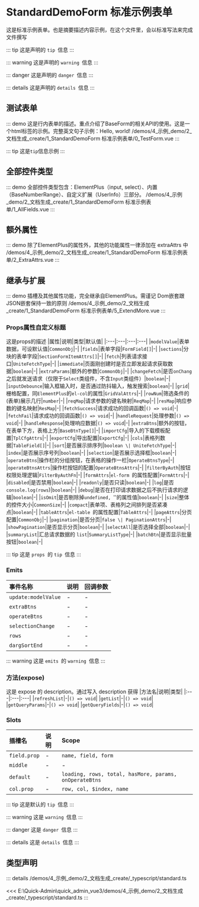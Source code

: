 # StandardDemoForm 标准示例表单

这是标准示例表单。也是摘要描述内容示例，在这个文件里，会以标准写法来完成文件撰写


::: tip
这是声明的 `tip `信息
:::

::: warning
这是声明的 `warning `信息
:::

::: danger
这是声明的 `danger `信息
:::

::: details
这是声明的 `details `信息
:::



## 测试表单
::: demo 这是行内表单的描述。重点介绍了BaseForm的相关API的使用。这是一个html标签<BaseForm/>的示例。完整英文句子示例：Hello, world!
/demos/4_示例_demo/2_文档生成_create/1_StandardDemoForm 标准示例表单/0_TestForm.vue
:::

::: tip
这是`tip`信息示例
:::


## 全部控件类型
::: demo 全部控件类型包含：ElementPlus（input, select）、内置（BaseNumberRange）、自定义扩展（UserInfo）三部分。
/demos/4_示例_demo/2_文档生成_create/1_StandardDemoForm 标准示例表单/1_AllFields.vue
:::


## 额外属性
::: demo 除了ElementPlus的属性外，其他的功能属性一律添加在 extraAttrs 中
/demos/4_示例_demo/2_文档生成_create/1_StandardDemoForm 标准示例表单/2_ExtraAttrs.vue
:::


## 继承与扩展
::: demo 插槽及其他属性功能，完全继承自ElementPlus。需谨记 Dom嵌套跟JSON嵌套保持一致的原则
/demos/4_示例_demo/2_文档生成_create/1_StandardDemoForm 标准示例表单/5_ExtendMore.vue
:::



### Props属性自定义标题


这是props的描述
|属性|说明|类型|默认值|
|:---|:---|:---|:---|
|`modelValue`|表单数据，可设默认值|`CommonObj`|-|
|`fields`|表单字段|`FormField[]`|-|
|`sections`|分块的表单字段|`SectionFormItemAttrs[]`|-|
|`fetch`|列表请求接口|`UniteFetchType`|-|
|`immediate`|页面刚创建时是否立即发起请求获取数据|`boolean`|-|
|`extraParams`|额外的参数|`CommonObj`|-|
|`changeFetch`|是否`onChang`之后就发送请求（仅限于`Select`类组件，不含`Input`类组件）|`boolean`|-|
|`inputDebounce`|输入框输入时，是否通过防抖输入，触发搜索|`boolean`|-|
|`grid`|栅格配置，同`ElementPlus`的`el-col`的属性|`GridValAttrs`|-|
|`rowNum`|筛选条件的(表单)展示几行|`number`|-|
|`reqMap`|请求参数的键名映射|`ReqMap`|-|
|`resMap`|响应参数的键名映射|`ResMap`|-|
|`fetchSuccess`|请求成功的回调函数|`() => void`|-|
|`fetchFail`|请求成功的回调函数|`() => void`|-|
|`handleRequest`|处理参数|`() => void`|-|
|`handleResponse`|处理响应数据|`() => void`|-|
|`extraBtns`|额外的按钮，在表单下方，表格上方|`BaseBtnType[]`|-|
|`importCfg`|导入的下载模板配置|`TplCfgAttrs`|-|
|`exportCfg`|导出配置|`ExportCfg`|-|
|`cols`|表格列数据|`TableField[]`|-|
|`sort`|是否展示排序列|`boolean \| UniteFetchType`|-|
|`index`|是否展示序号列|`boolean`|-|
|`selection`|是否展示选择框|`boolean`|-|
|`operateBtns`|操作栏的分组按钮，在表格的操作一栏|`OperateBtnsType`|-|
|`operateBtnsAttrs`|操作栏按钮的配置|`OperateBtnsAttrs`|-|
|`filterByAuth`|按钮权限处理逻辑|`FilterByAuthFn`|-|
|`formAttrs`|`el-form `的属性配置|`FormAttrs`|-|
|`disabled`|是否禁用|`boolean`|-|
|`readonly`|是否只读|`boolean`|-|
|`log`|是否`console.log(rows`)|`boolean`|-|
|`debug`|是否在打印请求数据之后不执行请求的逻辑|`boolean`|-|
|`isOmit`|是否剔除掉`undefined, `''的属性值|`boolean`|-|
|`size`|整体的控件大小|`CommonSize`|-|
|`compact`|表单项、表格列之间排列是否紧凑点|`boolean`|-|
|`tableAttrs`|`el-table `的属性配置|`TableAttrs`|-|
|`pageAttrs`|分页配置|`CommonObj`|-|
|`pagination`|是否分页|`false \| PaginationAttrs`|-|
|`showPagination`|是否显示分页|`boolean`|-|
|`selectAll`|是否选择全部|`boolean`|-|
|`summaryList`|汇总请求数据的 `list`|`SummaryListType`|-|
|`batchBtn`|是否显示批量按钮|`boolean`|-|

::: tip
这是 `props `的 `tip `信息
:::



### Emits

|事件名称|说明|回调参数|
|:---|:---|:---|
|`update:modelValue`|-|-|
|`extraBtns`|-|-|
|`operateBtns`|-|-|
|`selectionChange`|-|-|
|`rows`|-|-|
|`dargSortEnd`|-|-|

::: warning
这是 `emits `的 `warning `信息
:::



### 方法(expose)


这是 expose 的 description。通过写入 description 获得
|方法名|说明|类型|
|:---|:---|:---|
|`refreshList`|-|`() => void`|
|`getList`|-|`() => void`|
|`getQueryParams`|-|`() => void`|
|`getQueryFields`|-|`() => void`|



### Slots

|插槽名|说明|Scope|
|:---|:---|:---|
|`field.prop`|-|`name, field, form`|
|`middle`|-|-|
|`default`|-|`loading, rows, total, hasMore, params, onOperateBtns`|
|`col.prop`|-|`row, col, $index, name`|

::: tip
这是默认的 `tip `信息
:::

::: warning
这是 `warning `信息
:::

::: danger
这是 `danger `信息
:::

::: details
这是 `details `信息
:::





## 类型声明
::: details
/demos/4_示例_demo/2_文档生成_create/_typescript/standard.ts

<<< E:\Quick-Admin\quick_admin_vue3/demos/4_示例_demo/2_文档生成_create/_typescript/standard.ts
:::  



